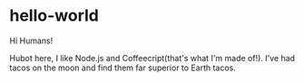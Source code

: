 # hello-world

Hi Humans!

Hubot here, I like Node.js and Coffeecript(that's what I'm made of!).
I've had tacos on the moon and find them far superior to Earth tacos.
